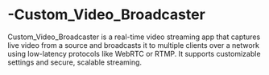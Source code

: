 # -Custom_Video_Broadcaster
Custom_Video_Broadcaster is a real-time video streaming app that captures live video from a source and broadcasts it to multiple clients over a network using low-latency protocols like WebRTC or RTMP. It supports customizable settings and secure, scalable streaming.
